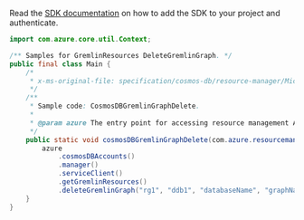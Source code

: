 Read the [SDK documentation](https://github.com/Azure/azure-sdk-for-java/blob/azure-resourcemanager_2.13.0/sdk/resourcemanager/azure-resourcemanager/README.md) on how to add the SDK to your project and authenticate.

```java
import com.azure.core.util.Context;

/** Samples for GremlinResources DeleteGremlinGraph. */
public final class Main {
    /*
     * x-ms-original-file: specification/cosmos-db/resource-manager/Microsoft.DocumentDB/stable/2021-10-15/examples/CosmosDBGremlinGraphDelete.json
     */
    /**
     * Sample code: CosmosDBGremlinGraphDelete.
     *
     * @param azure The entry point for accessing resource management APIs in Azure.
     */
    public static void cosmosDBGremlinGraphDelete(com.azure.resourcemanager.AzureResourceManager azure) {
        azure
            .cosmosDBAccounts()
            .manager()
            .serviceClient()
            .getGremlinResources()
            .deleteGremlinGraph("rg1", "ddb1", "databaseName", "graphName", Context.NONE);
    }
}
```
